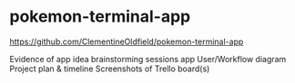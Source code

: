 # pokemon-terminal-app
<!-- 
A link to your GitHub repository
Ensure the repository (repo) is accessible by your Educators -->
https://github.com/ClementineOldfield/pokemon-terminal-app


<!-- Description of the app, including:
Purpose -->

<!-- Functionality -->

<!-- Instructions for use -->

<!-- Screenshots -->

<!-- Details of design & planning process including, -->

Evidence of app idea brainstorming sessions
app User/Workflow diagram
Project plan & timeline
Screenshots of Trello board(s)
